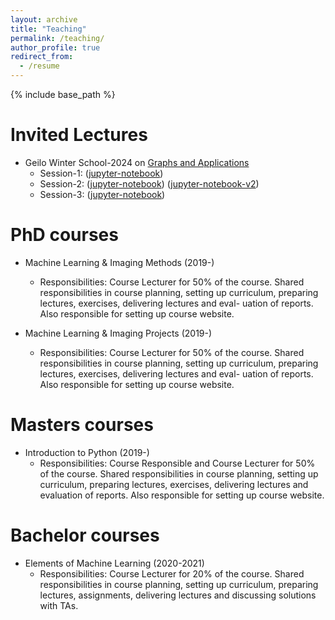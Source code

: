 ```yaml
---
layout: archive
title: "Teaching"
permalink: /teaching/
author_profile: true
redirect_from:
  - /resume
---
```


{% include base_path %}

Invited Lectures
======
* Geilo Winter School-2024 on [Graphs and Applications](https://www.sintef.no/projectweb/geilowinterschool/2024-winter-school/)
    * Session-1: ([jupyter-notebook](files/session-1.ipynb))
    * Session-2: ([jupyter-notebook](files/session-2.ipynb)) ([jupyter-notebook-v2](files/session-2_1.ipynb))
    * Session-3: ([jupyter-notebook](files/session-3.ipynb))

PhD courses
======
* Machine Learning & Imaging Methods (2019-)
	* Responsibilities: Course Lecturer for 50% of the course. Shared responsibilities in course
planning, setting up curriculum, preparing lectures, exercises, delivering lectures and eval-
uation of reports. Also responsible for setting up course website. 

* Machine Learning & Imaging Projects (2019-)
	* Responsibilities: Course Lecturer for 50% of the course. Shared responsibilities in course
planning, setting up curriculum, preparing lectures, exercises, delivering lectures and eval-
uation of reports. Also responsible for setting up course website. 


Masters courses
======
* Introduction to Python (2019-)
	* Responsibilities: Course Responsible and Course Lecturer for 50% of the course. Shared
responsibilities in course planning, setting up curriculum, preparing lectures, exercises,
delivering lectures and evaluation of reports. Also responsible for setting up course website.

Bachelor courses
======
* Elements of Machine Learning (2020-2021)
	* Responsibilities: Course Lecturer for 20% of the course. Shared responsibilities in course
planning, setting up curriculum, preparing lectures, assignments, delivering lectures and
discussing solutions with TAs.


